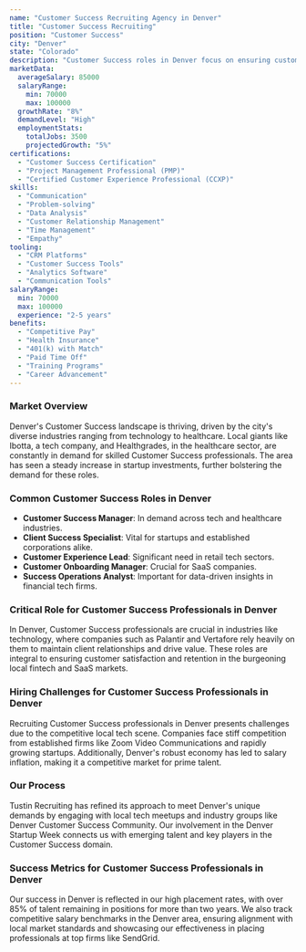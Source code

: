 ```yaml
---
name: "Customer Success Recruiting Agency in Denver"
title: "Customer Success Recruiting"
position: "Customer Success"
city: "Denver"
state: "Colorado"
description: "Customer Success roles in Denver focus on ensuring customer satisfaction and retention through effective communication and problem-solving."
marketData:
  averageSalary: 85000
  salaryRange:
    min: 70000
    max: 100000
  growthRate: "8%"
  demandLevel: "High"
  employmentStats:
    totalJobs: 3500
    projectedGrowth: "5%"
certifications:
  - "Customer Success Certification"
  - "Project Management Professional (PMP)"
  - "Certified Customer Experience Professional (CCXP)"
skills:
  - "Communication"
  - "Problem-solving"
  - "Data Analysis"
  - "Customer Relationship Management"
  - "Time Management"
  - "Empathy"
tooling:
  - "CRM Platforms"
  - "Customer Success Tools"
  - "Analytics Software"
  - "Communication Tools"
salaryRange:
  min: 70000
  max: 100000
  experience: "2-5 years"
benefits:
  - "Competitive Pay"
  - "Health Insurance"
  - "401(k) with Match"
  - "Paid Time Off"
  - "Training Programs"
  - "Career Advancement"
---
```


### Market Overview
Denver's Customer Success landscape is thriving, driven by the city's diverse industries ranging from technology to healthcare. Local giants like Ibotta, a tech company, and Healthgrades, in the healthcare sector, are constantly in demand for skilled Customer Success professionals. The area has seen a steady increase in startup investments, further bolstering the demand for these roles.
### Common Customer Success Roles in Denver
- **Customer Success Manager**: In demand across tech and healthcare industries.
- **Client Success Specialist**: Vital for startups and established corporations alike.
- **Customer Experience Lead**: Significant need in retail tech sectors.
- **Customer Onboarding Manager**: Crucial for SaaS companies.
- **Success Operations Analyst**: Important for data-driven insights in financial tech firms.

### Critical Role for Customer Success Professionals in Denver
In Denver, Customer Success professionals are crucial in industries like technology, where companies such as Palantir and Vertafore rely heavily on them to maintain client relationships and drive value. These roles are integral to ensuring customer satisfaction and retention in the burgeoning local fintech and SaaS markets.

### Hiring Challenges for Customer Success Professionals in Denver
Recruiting Customer Success professionals in Denver presents challenges due to the competitive local tech scene. Companies face stiff competition from established firms like Zoom Video Communications and rapidly growing startups. Additionally, Denver's robust economy has led to salary inflation, making it a competitive market for prime talent.

### Our Process
Tustin Recruiting has refined its approach to meet Denver's unique demands by engaging with local tech meetups and industry groups like Denver Customer Success Community. Our involvement in the Denver Startup Week connects us with emerging talent and key players in the Customer Success domain.

### Success Metrics for Customer Success Professionals in Denver
Our success in Denver is reflected in our high placement rates, with over 85% of talent remaining in positions for more than two years. We also track competitive salary benchmarks in the Denver area, ensuring alignment with local market standards and showcasing our effectiveness in placing professionals at top firms like SendGrid.
